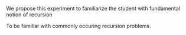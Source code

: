 We propose this experiment to familiarize the student with fundamental notion of recursion 

To be familiar with commonly occuring recursion problems.
